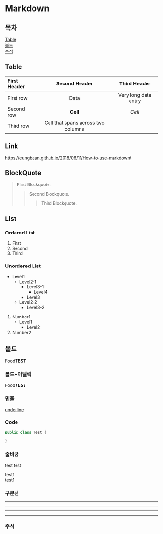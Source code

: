 Markdown
===

## 목차  
[Table](#Table)  
[볼드](#볼드)  
[주석](#주석)

## Table
| First Header  | Second Header | Third Header         |
| :------------ | :-----------: | :-------------------:|
| First row     | Data          | Very long data entry |
| Second row    | **Cell**      | *Cell*               |
| Third row     | Cell that spans across two columns  ||


## Link
<https://eungbean.github.io/2018/06/11/How-to-use-markdown/>


## BlockQuote
> First Blockquote.
>> Second Blockquote.
>>> Third Blockquote.


## List
### Ordered List
1. First
2. Second
3. Third


### Unordered List
* Level1
  + Level2-1
    - Level3-1
      * Level4
    - Level3
  + Level2-2
    - Level3-2

1. Number1
    * Level1
        + Level2
2. Number2



## 볼드
Food**TEST**

### 볼드+이탤릭
Food***TEST***

### 밑줄
<u>underline</u>

### Code
```java
public class Test {

}
```

### 줄바꿈
test
test

test1  
test1

### 구분선
- - - 
---

* * *
***

### 주석
<!-- 주석입니다. -->
